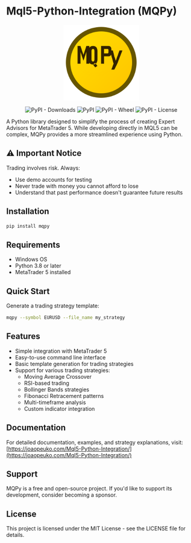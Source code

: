 # Mql5-Python-Integration (MQPy)

<p align="center">
    <img src="docs/assets/logo.svg" alt="MQPy Logo" width="200" height="200">
</p>

<p align="center">
    <img src="https://img.shields.io/pypi/dm/mqpy" alt="PyPI - Downloads">
    <img src="https://img.shields.io/pypi/v/mqpy" alt="PyPI">
    <img src="https://img.shields.io/pypi/wheel/mqpy" alt="PyPI - Wheel">
    <img src="https://img.shields.io/pypi/l/mqpy" alt="PyPI - License">
</p>

A Python library designed to simplify the process of creating Expert Advisors for MetaTrader 5. While developing directly in MQL5 can be complex, MQPy provides a more streamlined experience using Python.

## ⚠️ Important Notice

Trading involves risk. Always:
- Use demo accounts for testing
- Never trade with money you cannot afford to lose
- Understand that past performance doesn't guarantee future results

## Installation

```bash
pip install mqpy
```

## Requirements

- Windows OS
- Python 3.8 or later
- MetaTrader 5 installed

## Quick Start

Generate a trading strategy template:

```bash
mqpy --symbol EURUSD --file_name my_strategy
```

## Features

- Simple integration with MetaTrader 5
- Easy-to-use command line interface
- Basic template generation for trading strategies
- Support for various trading strategies:
  - Moving Average Crossover
  - RSI-based trading
  - Bollinger Bands strategies
  - Fibonacci Retracement patterns
  - Multi-timeframe analysis
  - Custom indicator integration

## Documentation

For detailed documentation, examples, and strategy explanations, visit:
[https://joaopeuko.com/Mql5-Python-Integration/](https://joaopeuko.com/Mql5-Python-Integration/)

## Support

MQPy is a free and open-source project. If you'd like to support its development, consider becoming a sponsor.

## License

This project is licensed under the MIT License - see the LICENSE file for details.
